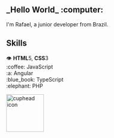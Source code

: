 <h2>
    _Hello World_ :computer:
</h2>
<p>
    I'm Rafael, a junior developer from Brazil.
</p>
<h2>
Skills
</h2>
<p>
👁️ <b>HTML</b>5, <b>CSS</b>3<br>
:coffee: JavaScript <br>
:a: Angular<br>
:blue_book: TypeScript<br>
:elephant: PHP <br>
 </p><a href="https://github.com/rafakid01">
    <img src="https://user-images.githubusercontent.com/8083855/66189632-3da42e00-e69b-11e9-8855-be5badacad67.png"
        alt="cuphead icon" align="center" width="100px">
</a>
